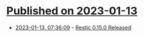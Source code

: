# [Published on 2023-01-13](index.md)

* [2023-01-13, 07:36:09](https://lobste.rs/s/lpn83f/restic_0_15_0_released) - [Restic 0.15.0 Released](https://restic.net/blog/2023-01-12/restic-0.15.0-released/)
